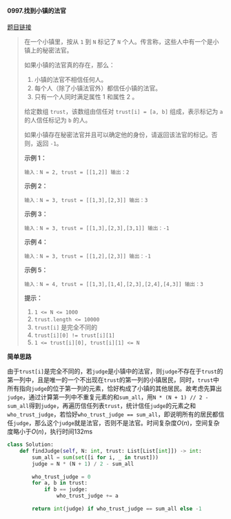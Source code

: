 #### 0997.找到小镇的法官


[题目链接](https://leetcode-cn.com/problems/find-the-town-judge)


> 在一个小镇里，按从 `1` 到 `N` 标记了 `N` 个人。传言称，这些人中有一个是小镇上的秘密法官。
>
> 如果小镇的法官真的存在，那么：
>
> 1. 小镇的法官不相信任何人。
> 2. 每个人（除了小镇法官外）都信任小镇的法官。
> 3. 只有一个人同时满足属性 1 和属性 2 。
>
> 给定数组 `trust`，该数组由信任对 `trust[i] = [a, b]` 组成，表示标记为 `a` 的人信任标记为 `b` 的人。
>
> 如果小镇存在秘密法官并且可以确定他的身份，请返回该法官的标记。否则，返回 `-1`。
>
>  
>
> **示例 1：**
>
> `
> 输入：N = 2, trust = [[1,2]]
> 输出：2
> `
>
> **示例 2：**
>
> `
> 输入：N = 3, trust = [[1,3],[2,3]]
> 输出：3
> `
>
> **示例 3：**
>
> `
> 输入：N = 3, trust = [[1,3],[2,3],[3,1]]
> 输出：-1
> `
>
> **示例 4：**
>
> `
> 输入：N = 3, trust = [[1,2],[2,3]]
> 输出：-1
> `
>
> **示例 5：**
>
> `
> 输入：N = 4, trust = [[1,3],[1,4],[2,3],[2,4],[4,3]]
> 输出：3
> `
>
>  
>
> **提示：**
>
> 1. `1 <= N <= 1000`
> 2. `trust.length <= 10000`
> 3. `trust[i]` 是完全不同的
> 4. `trust[i][0] != trust[i][1]`
> 5. `1 <= trust[i][0], trust[i][1] <= N`

**简单思路**

由于`trust[i]`是完全不同的，若`judge`是小镇中的法官，则`judge`不存在于`trust`的第一列中，且是唯一的一个不出现在`trust`的第一列的小镇居民，同时，`trust`中所有指向`judge`的位于第一列的元素，恰好构成了小镇的其他居民。故考虑先算出`judge`，通过计算第一列中不重复元素的和`sum_all`，用`N * (N + 1) // 2 - sum_all`得到`judge`，再遍历信任列表`trust`，统计信任`judge`的元素之和`who_trust_judge`，若恰好`who_trust_judge == sum_all`，即说明所有的居民都信任`judge`，那么这个`judge`就是法官，否则不是法官。时间复杂度$O(n)$，空间复杂度略小于$O(n)$，执行时间132ms

```python
class Solution:
    def findJudge(self, N: int, trust: List[List[int]]) -> int:
        sum_all = sum(set([i for i, _ in trust]))
        judge = N * (N + 1) / 2 - sum_all
       
        who_trust_judge = 0
        for a, b in trust:
            if b == judge:
                who_trust_judge += a
            
        return int(judge) if who_trust_judge == sum_all else -1
```

